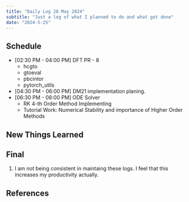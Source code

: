 ```yaml
---
title: "Daily Log 28 May 2024"
subtitle: "Just a log of what I planned to do and what got done"
date: "2024-5-25"
---
```


## Schedule

- [02:30 PM - 04:00 PM] DFT PR - 8
    - hcgto
    - gtoeval
    - pbcintor
    - pytorch_utils
- [04:30 PM - 06:00 PM] DM21 implementation planing.
- [06:30 PM - 08:00 PM] ODE Solver
    - RK 4-th Order Method Implementing
    - Tutorial Work: Numerical Stability and importance of Higher Order Methods

## New Things Learned

## Final

1. I am not being consistent in maintaing these logs. I feel that this increases my productivity actually.

## References
